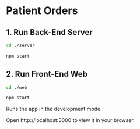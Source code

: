 # Patient Orders

## 1. Run Back-End Server

```sh
cd ./server

npm start
```

## 2. Run Front-End Web

```sh
cd ./web

npm start
```

Runs the app in the development mode.

Open http://localhost:3000 to view it in your browser.
